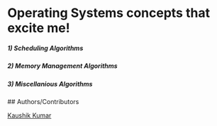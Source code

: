# Operating Systems concepts that excite me!
<h5>1) Scheduling Algorithms</h5>
<h5>2) Memory Management Algorithms</h5>
<h5>3) Miscellanious Algorithms</h5>
## Authors/Contributors 

[Kaushik Kumar](https://github.com/Kaushik268mlore)

